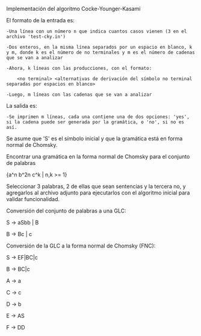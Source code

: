 Implementación del algoritmo Cocke-Younger-Kasami

El formato de la entrada es:

    -Una línea con un número n que indica cuantos casos vienen (3 en el archivo 'test-cky.in')

    -Dos enteros, en la misma línea separados por un espacio en blanco, k y m, donde k es el número de no terminales y m es el número de cadenas que se van a analizar

    -Ahora, k líneas con las producciones, con el formato:

        <no terminal> <alternativas de derivación del símbolo no terminal separadas por espacios en blanco>

    -Luego, m líneas con las cadenas que se van a analizar

La salida es:

    -Se imprimen m líneas, cada una contiene una de dos opciones: 'yes', si la cadena puede ser generada por la gramática, o 'no', si no es así.

Se asume que 'S' es el símbolo inicial y que la gramática está en forma normal de Chomsky.

Encontrar una gramática en la forma normal de Chomsky para el conjunto de palabras 

{a^n b^2n c^k | n,k >= 1}

Seleccionar 3 palabras, 2 de ellas que sean sentencias y la tercera no, y agregarlos al archivo adjunto para ejecutarlos con el algoritmo inicial para validar funcionalidad.

Conversión del conjunto de palabras a una GLC:

S -> aSbb | B

B -> Bc | c

Conversión de la GLC a la forma normal de Chomsky (FNC):

S -> EF|BC|c

B -> BC|c

A -> a

C -> c

D -> b

E -> AS

F -> DD